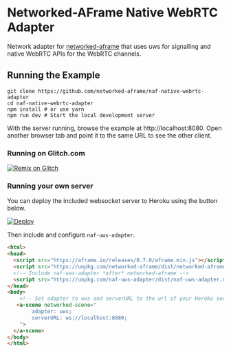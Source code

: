 # Networked-AFrame Native WebRTC Adapter

Network adapter for [networked-aframe](https://github.com/networked-aframe/networked-aframe) that uses uws for signalling and native WebRTC APIs for the WebRTC channels.

## Running the Example

```
git clone https://github.com/networked-aframe/naf-native-webrtc-adapter
cd naf-native-webrtc-adapter
npm install # or use yarn
npm run dev # Start the local development server
```

With the server running, browse the example at http://localhost:8080. Open another browser tab and point it to the same URL to see the other client.

### Running on Glitch.com

[![Remix on Glitch](https://cdn.glitch.com/2703baf2-b643-4da7-ab91-7ee2a2d00b5b%2Fremix-button.svg)](https://glitch.com/edit/#!/remix/naf-uws-adapter)

### Running your own server

You can deploy the included websocket server to Heroku using the button below.

[![Deploy](https://www.herokucdn.com/deploy/button.svg)](https://heroku.com/deploy)

Then include and configure `naf-uws-adapter`.

```html
<html>
<head>
  <script src="https://aframe.io/releases/0.7.0/aframe.min.js"></script>
  <script src="https://unpkg.com/networked-aframe/dist/networked-aframe.min.js"></script>
  <!-- Include naf-uws-adapter *after* networked-aframe -->
  <script src="https://unpkg.com/naf-uws-adapter/dist/naf-uws-adapter.min.js"></script> 
</head>
<body>
    <!-- Set adapter to uws and serverURL to the url of your Heroku server. -->
   <a-scene networked-scene="
        adapter: uws;
        serverURL: ws://localhost:8080;
    ">
  </a-scene>
</body>
</html>
```
